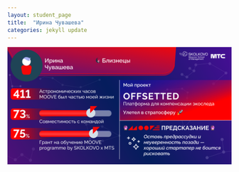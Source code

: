 ```yaml
---
layout: student_page
title:  "Ирина Чувашева"
categories: jekyll update
---
```

<img class="img-fluid" src="/img/posts/Ирина Чувашева.png" alt="moove-2">
